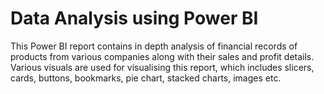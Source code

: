 # Data Analysis using Power BI
This Power BI report contains in depth analysis of financial records of products from various companies along with their sales and profit details.
Various visuals are used for visualising this report, which includes slicers, cards, buttons, bookmarks, pie chart, stacked charts, images etc. 
